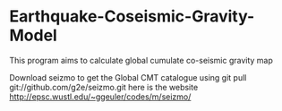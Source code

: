 # Earthquake-Coseismic-Gravity-Model

This program aims to calculate global cumulate co-seismic gravity map

Download seizmo to get the Global CMT catalogue 
using git pull git://github.com/g2e/seizmo.git 
here is the website http://epsc.wustl.edu/~ggeuler/codes/m/seizmo/
